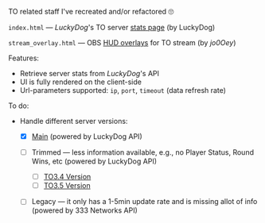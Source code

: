 TO related staff I've recreated and/or refactored 🙄

`index.html` — _LuckyDog_'s TO server [stats page](https://serverstatus.tacops.de/index.php) (by LuckyDog)

`stream_overlay.html` — OBS [HUD overlays](https://tactical-ops.eu/tactical-ops-tv-overlay.php) for TO stream (by _jo0Oey_)

Features:
- Retrieve server stats from _LuckyDog_'s API
- UI is fully rendered on the client-side
- Url-parameters supported: `ip`, `port`, `timeout` (data refresh rate)

To do:
- Handle different server versions:
  - [x] [Main](https://tactical-ops.eu/totv/overlays/ld_hud.php) (powered by LuckyDog API)
  - [ ] Trimmed — less information available, e.g., no Player Status, Round Wins, etc (powered by LuckyDog API)
    - [ ] [TO3.4 Version](https://tactical-ops.eu/totv/overlays/ld_hud_to340.php)
    - [ ] [TO3.5 Version](https://tactical-ops.eu/totv/overlays/ld_hud_to3t0.php)
  - [ ] Legacy — it only has a 1-5min update rate and is missing allot of info (powered by 333 Networks API)
   